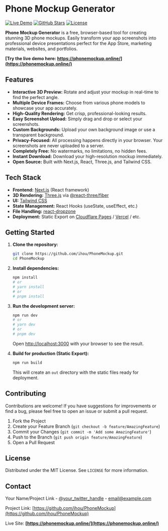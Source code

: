 # Phone Mockup Generator

[![Live Demo](https://img.shields.io/badge/Live%20Demo-Try%20it%20Online-green?style=flat-square)](https://phonemockup.online/)
[![GitHub Stars](https://img.shields.io/github/stars/ihou/PhoneMockup?style=flat-square)](https://github.com/ihou/PhoneMockup/stargazers)
[![License](https://img.shields.io/github/license/ihou/PhoneMockup?style=flat-square)](LICENSE)

**Phone Mockup Generator** is a free, browser-based tool for creating stunning 3D phone mockups. Easily transform your app screenshots into professional device presentations perfect for the App Store, marketing materials, websites, and portfolios.

**[Try the live demo here: https://phonemockup.online/](https://phonemockup.online/)**

## Features

*   **Interactive 3D Preview:** Rotate and adjust your mockup in real-time to find the perfect angle.
*   **Multiple Device Frames:** Choose from various phone models to showcase your app accurately.
*   **High-Quality Rendering:** Get crisp, professional-looking results.
*   **Easy Screenshot Upload:** Simply drag and drop or select your screenshots.
*   **Custom Backgrounds:** Upload your own background image or use a transparent background.
*   **Privacy-Focused:** All processing happens directly in your browser. Your screenshots are never uploaded to a server.
*   **Completely Free:** No watermarks, no limitations, no hidden fees.
*   **Instant Download:** Download your high-resolution mockup immediately.
*   **Open Source:** Built with Next.js, React, Three.js, and Tailwind CSS.

## Tech Stack

*   **Frontend:** [Next.js](https://nextjs.org/) (React framework)
*   **3D Rendering:** [Three.js](https://threejs.org/) via [@react-three/fiber](https://docs.pmnd.rs/react-three-fiber)
*   **UI:** [Tailwind CSS](https://tailwindcss.com/)
*   **State Management:** React Hooks (useState, useEffect, etc.)
*   **File Handling:** [react-dropzone](https://react-dropzone.js.org/)
*   **Deployment:** Static Export on [Cloudflare Pages](https://pages.cloudflare.com/) / [Vercel](https://vercel.com/) / etc.

## Getting Started

1.  **Clone the repository:**

    ```bash
    git clone https://github.com/ihou/PhoneMockup.git
    cd PhoneMockup
    ```

2.  **Install dependencies:**

    ```bash
    npm install
    # or
    # yarn install
    # or
    # pnpm install
    ```

3.  **Run the development server:**

    ```bash
    npm run dev
    # or
    # yarn dev
    # or
    # pnpm dev
    ```

    Open [http://localhost:3000](http://localhost:3000) with your browser to see the result.

4.  **Build for production (Static Export):**

    ```bash
    npm run build
    ```

    This will create an `out` directory with the static files ready for deployment.

## Contributing

Contributions are welcome! If you have suggestions for improvements or find a bug, please feel free to open an issue or submit a pull request.

1.  Fork the Project
2.  Create your Feature Branch (`git checkout -b feature/AmazingFeature`)
3.  Commit your Changes (`git commit -m 'Add some AmazingFeature'`)
4.  Push to the Branch (`git push origin feature/AmazingFeature`)
5.  Open a Pull Request

## License

Distributed under the MIT License. See `LICENSE` for more information.

## Contact

Your Name/Project Link - [@your_twitter_handle](https://twitter.com/your_twitter_handle) - email@example.com

Project Link: [https://github.com/ihou/PhoneMockup](https://github.com/ihou/PhoneMockup)

Live Site: **[https://phonemockup.online/](https://phonemockup.online/)** 